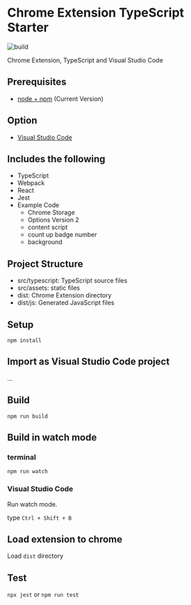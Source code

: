 # Chrome Extension TypeScript Starter

![build](https://github.com/chibat/chrome-extension-typescript-starter/workflows/build/badge.svg)

Chrome Extension, TypeScript and Visual Studio Code

## Prerequisites

-   [node + npm](https://nodejs.org/) (Current Version)

## Option

-   [Visual Studio Code](https://code.visualstudio.com/)

## Includes the following

-   TypeScript
-   Webpack
-   React
-   Jest
-   Example Code
    -   Chrome Storage
    -   Options Version 2
    -   content script
    -   count up badge number
    -   background

## Project Structure

-   src/typescript: TypeScript source files
-   src/assets: static files
-   dist: Chrome Extension directory
-   dist/js: Generated JavaScript files

## Setup

```
npm install
```

## Import as Visual Studio Code project

...

## Build

```
npm run build
```

## Build in watch mode

### terminal

```
npm run watch
```

### Visual Studio Code

Run watch mode.

type `Ctrl + Shift + B`

## Load extension to chrome

Load `dist` directory

## Test

`npx jest` or `npm run test`
